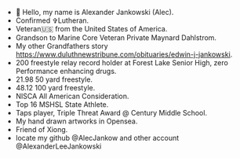 - 👋 Hello, my name is Alexander Jankowski (Alec).
- Confirmed ✞Lutheran.
- Veteran🇺🇸 from the United States of America.
- Grandson to Marine Core Veteran Private Maynard Dahlstrom.
- My other Grandfathers story https://www.duluthnewstribune.com/obituaries/edwin-j-jankowski.
- 200 freestyle relay record holder at Forest Lake Senior High, zero Performance enhancing drugs.
- 21.98 50 yard freestyle.
- 48.12 100 yard freestyle.
- NISCA All American Consideration.
- Top 16 MSHSL State Athlete.
- Taps player, Triple Threat Award @ Century Middle School.
- My hand drawn artworks in Opensea.
- Friend of Xiong.
- locate my github @AlecJankow and other account @AlexanderLeeJankowski

<!---
AlecJankow/AlecJankow is a ✨ special ✨ repository because its `README.md` (this file) appears on your GitHub profile.
You can click the Preview link to take a look at your changes.
--->
